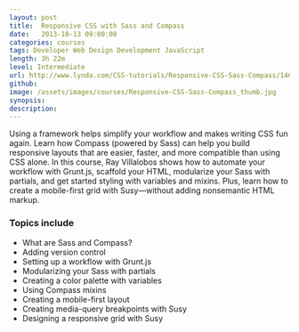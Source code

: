 ```yaml
---
layout:	post
title:  Responsive CSS with Sass and Compass
date:   2013-10-13 09:00:00
categories: courses
tags: Developer Web Design Development JavaScript
length: 3h 22m
level: Intermediate
url: http://www.lynda.com/CSS-tutorials/Responsive-CSS-Sass-Compass/140777-2.html
github:
image: /assets/images/courses/Responsive-CSS-Sass-Compass_thumb.jpg
synopsis:
description:
---
```


Using a framework helps simplify your workflow and makes writing CSS fun again. Learn how Compass (powered by Sass) can help you build responsive layouts that are easier, faster, and more compatible than using CSS alone. In this course, Ray Villalobos shows how to automate your workflow with Grunt.js, scaffold your HTML, modularize your Sass with partials, and get started styling with variables and mixins. Plus, learn how to create a mobile-first grid with Susy—without adding nonsemantic HTML markup.

### Topics include

- What are Sass and Compass?
- Adding version control
- Setting up a workflow with Grunt.js
- Modularizing your Sass with partials
- Creating a color palette with variables
- Using Compass mixins
- Creating a mobile-first layout
- Creating media-query breakpoints with Susy
- Designing a responsive grid with Susy
